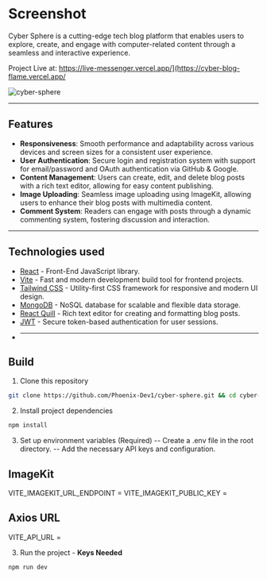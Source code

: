 # Screenshot

Cyber Sphere is a cutting-edge tech blog platform that enables users to explore, create, and engage with computer-related content through a seamless and interactive experience.

Project Live at: https://live-messenger.vercel.app/](https://cyber-blog-flame.vercel.app/

![cyber-sphere](assets/blog-banner.png)

---

## Features

- **Responsiveness**: Smooth performance and adaptability across various devices and screen sizes for a consistent user experience.
- **User Authentication**: Secure login and registration system with support for email/password and OAuth authentication via GitHub & Google.
- **Content Management**: Users can create, edit, and delete blog posts with a rich text editor, allowing for easy content publishing.
- **Image Uploading**: Seamless image uploading using ImageKit, allowing users to enhance their blog posts with multimedia content.
- **Comment System**: Readers can engage with posts through a dynamic commenting system, fostering discussion and interaction.

---

## Technologies used

- [React](https://react.dev/) - Front-End JavaScript library.
- [Vite](https://vite.dev/) - Fast and modern development build tool for frontend projects.
- [Tailwind CSS](https://tailwindcss.com/) - Utility-first CSS framework for responsive and modern UI design.
- [MongoDB](https://www.mongodb.com/) - NoSQL database for scalable and flexible data storage.
- [React Quill](https://www.npmjs.com/package/react-quill) - Rich text editor for creating and formatting blog posts.
- [JWT](https://jwt.io/) - Secure token-based authentication for user sessions.
- ***

## Build

1. Clone this repository

```bash
git clone https://github.com/Phoenix-Dev1/cyber-sphere.git && cd cyber-sphere
```

2. Install project dependencies

```bash
npm install
```

3. Set up environment variables (Required)
   -- Create a .env file in the root directory.
   -- Add the necessary API keys and configuration.

## ImageKit

VITE_IMAGEKIT_URL_ENDPOINT =
VITE_IMAGEKIT_PUBLIC_KEY =

## Axios URL

VITE_API_URL =

3. Run the project - **Keys Needed**

```bash
npm run dev
```
